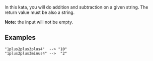 In this kata, you will do addition and subtraction on a given string. The return value must be also a string.

**Note:** the input will not be empty.

## Examples

```
"1plus2plus3plus4"  --> "10"
"1plus2plus3minus4" -->  "2"
```